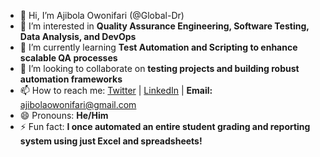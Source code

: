- 👋 Hi, I’m Ajibola Owonifari (@Global-Dr)  
- 👀 I’m interested in **Quality Assurance Engineering, Software Testing, Data Analysis, and DevOps**  
- 🌱 I’m currently learning **Test Automation and Scripting to enhance scalable QA processes**  
- 💞️ I’m looking to collaborate on **testing projects and building robust automation frameworks**  
- 📫 How to reach me: [Twitter](https://x.com/GlobalTrail_) | [LinkedIn](https://www.linkedin.com/in/ajibola-owonifari) | **Email:** ajibolaowonifari@gmail.com  
- 😄 Pronouns: **He/Him**  
- ⚡ Fun fact: **I once automated an entire student grading and reporting system using just Excel and spreadsheets!**

<!---
I take initiative to uncover edge cases,  optimize it, and align it with user needs.
I proactively design both manual and automated test strategies using tools like Playwright and Cypress for web and UI testing and Postman for APIs, ensuring issues are resolved before they ever reach users.
Also, embed QA into Ci/CD pipelines.
I collaborate closely with cross-functional teams to challenge assumptions, streamline processes, and advocate for scalable solutions.
My work directly contributes to the stability of platforms used by thousands of users, and I measure success by how smoothly those users experience our product. 

Ownership isn’t a mindset I adopt — it’s the way I operate.
--->
